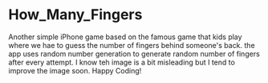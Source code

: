 # How_Many_Fingers
Another simple iPhone game based on the famous game that kids play where we hae to guess the number of fingers behind someone's back.
the app uses random number generation to generate random number of fingers after every attempt. I know teh image is a bit misleading but I tend to improve the image soon.
Happy Coding!

